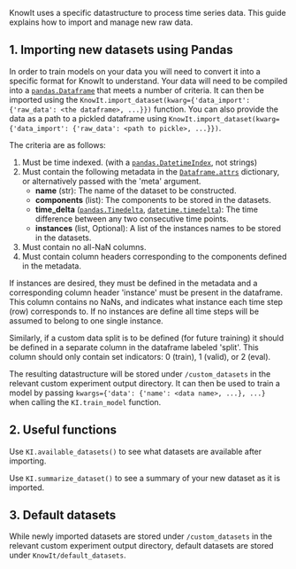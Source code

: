 KnowIt uses a specific datastructure to process time series data. 
This guide explains how to import and manage new raw data.

## 1. Importing new datasets using Pandas

In order to train models on your data you will need to convert it into a specific format for 
KnowIt to understand. Your data will need to be compiled into a [``pandas.Dataframe``](https://pandas.pydata.org/docs/reference/frame.html) that meets 
a number of criteria. It can then be imported using the ``KnowIt.import_dataset(kwarg={'data_import': {'raw_data': <the dataframe>, ...}})`` function.
You can also provide the data as a path to a pickled dataframe using ``KnowIt.import_dataset(kwarg={'data_import': {'raw_data': <path to pickle>, ...}})``.

The criteria are as follows:
1. Must be time indexed. (with a [``pandas.DatetimeIndex``](https://pandas.pydata.org/docs/reference/api/pandas.DatetimeIndex.html#pandas.DatetimeIndex), not strings)
2. Must contain the following metadata in the [``Dataframe.attrs``](https://pandas.pydata.org/docs/reference/api/pandas.DataFrame.attrs.html#pandas.DataFrame.attrs) dictionary, or alternatively passed with the 'meta' argument.
     - **name** (str): The name of the dataset to be constructed.
     - **components** (list): The components to be stored in the datasets.
     - **time_delta** ([``pandas.Timedelta``](https://pandas.pydata.org/docs/reference/api/pandas.Timedelta.html), [``datetime.timedelta``](https://docs.python.org/3/library/datetime.html)): The time difference between any two consecutive time points.
     - **instances** (list, Optional): A list of the instances names to be stored in the datasets.
3. Must contain no all-NaN columns.
4. Must contain column headers corresponding to the components defined in the metadata.

If instances are desired, they must be defined in the metadata and a corresponding 
column header 'instance' must be present in the dataframe. 
This column contains no NaNs, and indicates what instance each time step (row) corresponds to.
If no instances are define all time steps will be assumed to belong to one single instance.

Similarly, if a custom data split is to be defined (for future training) it should be defined in a separate column in
the dataframe labeled 'split'. This column should only contain set indicators: 0 (train), 1 (valid), or 2 (eval).

The resulting datastructure will be stored under ``/custom_datasets`` in the relevant custom experiment output directory.
It can then be used to train a model by passing ``kwargs={'data': {'name': <data name>, ...}, ...}`` when 
calling the ``KI.train_model`` function.

## 2. Useful functions

Use ``KI.available_datasets()`` to see what datasets are available after importing.

Use ``KI.summarize_dataset()`` to see a summary of your new dataset as it is imported.

## 3. Default datasets

While newly imported datasets are stored under ``/custom_datasets`` in the relevant custom experiment output directory, 
default datasets are stored under ``KnowIt/default_datasets``.